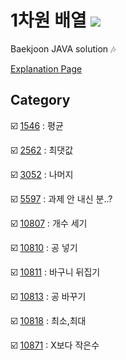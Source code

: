# 1차원 배열 <img src = "https://img.shields.io/badge/JAVA-007396?style=for-the-badge&logo=java&logoColor=white">
Baekjoon JAVA solution :notes:

[Explanation Page](https://lunareclipse000.wordpress.com/category/%ed%94%84%eb%a1%9c%ea%b7%b8%eb%9e%98%eb%b0%8d-%ec%8a%a4%ed%84%b0%eb%94%94/%ec%9e%90%eb%a3%8c%ea%b5%ac%ec%a1%b0-%ec%8b%a4%ec%8a%b5/%eb%b0%b1%ec%a4%80/1%ec%b0%a8%ec%9b%90-%eb%b0%b0%ec%97%b4/)

## Category

:ballot_box_with_check: [1546](https://lunareclipse000.wordpress.com/2023/12/18/1546/) : 평균

:ballot_box_with_check: [2562](https://lunareclipse000.wordpress.com/2023/12/14/2562/) : 최댓값

:ballot_box_with_check: [3052](https://lunareclipse000.wordpress.com/2023/12/17/3052/) : 나머지

:ballot_box_with_check: [5597](https://lunareclipse000.wordpress.com/2023/12/17/5597/) : 과제 안 내신 분..?

:ballot_box_with_check: [10807](https://lunareclipse000.wordpress.com/2023/12/13/10807/) : 개수 세기

:ballot_box_with_check: [10810](https://lunareclipse000.wordpress.com/2023/12/14/10810/) : 공 넣기

:ballot_box_with_check: [10811](https://lunareclipse000.wordpress.com/2023/12/17/10811/) : 바구니 뒤집기

:ballot_box_with_check: [10813](https://lunareclipse000.wordpress.com/2023/12/17/10813/) : 공 바꾸기

:ballot_box_with_check: [10818](https://lunareclipse000.wordpress.com/2023/12/13/10818/) : 최소,최대

:ballot_box_with_check: [10871](https://lunareclipse000.wordpress.com/2023/12/13/10871/) : X보다 작은수